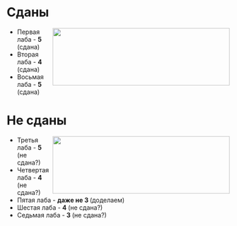 # Сданы
<ul class="sdan">
  <img class="sdan" align="right" width="400px" height="130px" src="https://steamuserimages-a.akamaihd.net/ugc/794233491556809313/8BC3334B5E7E6BBEBA2D001FFA111DDBC88422E9/">
  <li>Первая лаба    - <b>5 </b>(сдана)</li>
  <li>Вторая лаба    - <b>4 </b>(сдана)</li>
  <li>Восьмая лаба   - <b>5 </b>(сдана)</li>
  
</ul>

# Не сданы
<ul class="nesdan">
  <img class="nesdan" align="right" width="400px" height="130px" src="https://c.tenor.com/mVULdJJCae4AAAAC/zen-zenyatta.gif/">
  <li>Третья лаба    - <b>5 </b>(не сдана?)</li>
  <li>Четвертая лаба - <b>4 </b>(не сдана?)</li>
  <li>Пятая лаба     - <b>даже не 3 </b>(доделаем)</li>
  <li>Шестая лаба    - <b>4 </b>(не сдана?)</li>
  <li>Седьмая лаба   - <b>3 </b>(не сдана?)</li>
</ul>




